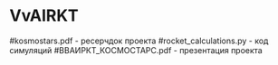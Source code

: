# VvAIRKT
#kosmostars.pdf - ресерчдок проекта
#rocket_calculations.py - код симуляций 
#ВВАИРКТ_КОСМОСТАРС.pdf - презентация проекта  
